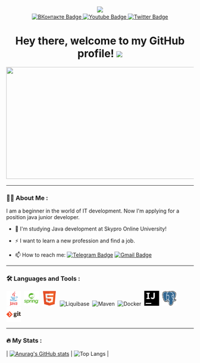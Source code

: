 <div id="header" align="right">
  <img src="https://komarev.com/ghpvc/?username=Al3x3y86&style=flat-square&color=blue" alt=""/>
</div>

<div id="header" align="center">
  <img src="https://media.giphy.com/media/v1.Y2lkPTc5MGI3NjExMmQ2ZTUxNGNjNWU2ZGU0OTgxMDc0ODdhZTJiODM3MGExYjYxMTFiZCZjdD1z/M9gbBd9nbDrOTu1Mqx/giphy.gif" width="100"/>
</div>

<div id="badges" align="center">
  <a href="We need to get to know each other first">
    <img src="https://img.shields.io/badge/ВКонтакте-blue?style=for-the-badge&logo=VK&logoColor=white" alt="ВКонтакте Badge"/>
  </a>
  <a href="None at all">
    <img src="https://img.shields.io/badge/YouTube-red?style=for-the-badge&logo=youtube&logoColor=white" alt="Youtube Badge"/>
  </a>
  <a href="Sanctions my friend">
    <img src="https://img.shields.io/badge/Twitter-blue?style=for-the-badge&logo=twitter&logoColor=white" alt="Twitter Badge"/>
  </a>
</div>

<h1 align="center">
  Hey there, welcome to my GitHub profile!
  <img src="https://media.giphy.com/media/hvRJCLFzcasrR4ia7z/giphy.gif" width="30px"/>
</h1>
   
<div align="center">
  <img src="https://media.giphy.com/media/v1.Y2lkPTc5MGI3NjExMjg5ODI2NjdhMzQwZmQ2NzAzNGJjMTRmNTY3MGYxYWMzZDc3ODFmMSZjdD1n/dWesBcTLavkZuG35MI/giphy.gif" width="600"      height="300"/>
</div>
  
---
  
### :woman_technologist: About Me :
    
I am a beginner in the world of IT development. Now I'm applying for a position java junior developer. 

- :telescope: I'm studying Java development at Skypro Online University!

- :zap: I want to learn a new profession and find a job.

- :mailbox: How to reach me: [![Telegram Badge](https://img.shields.io/badge/-Al3x3y86-blue?style=flat&logo=Telegram&logoColor=white)](https://t.me/Al3x3y86) [![Gmail  Badge](https://img.shields.io/badge/-Gmail-red?style=flat&logo=Gmail&logoColor=white)](mailto:a.s.kuzminykh86@gmail.com)
    
---

### :hammer_and_wrench: Languages and Tools :

<div>
  <img src="https://github.com/devicons/devicon/blob/master/icons/java/java-original-wordmark.svg" title="Java" alt="Java" width="40" height="40"/>&nbsp;
  <img src="https://github.com/devicons/devicon/blob/master/icons/spring/spring-original-wordmark.svg" title="Spring" alt="Spring" width="40" height="40"/>&nbsp;
  <img src="https://github.com/devicons/devicon/blob/master/icons/html5/html5-original.svg" title="HTML5" alt="HTML" width="40" height="40"/>&nbsp;
  <img src="https://dataenginer.ru/wp-content/uploads/2022/08/image-14-267x176.png" title="Liquibase" alt="Liquibase" width="40" height="40"/>&nbsp;
  <img src="https://www.simplilearn.com/ice9/free_resources_article_thumb/Maven.png" title="Maven" alt="Maven" width="40" height="40"/>&nbsp;
  <img src="https://blog.skillfactory.ru/wp-content/uploads/2023/02/vertical-logo-monochromatic-2822952.png" title="Docker " alt="Docker " width="40" height="40"/>&nbsp;
  <img src="https://github.com/devicons/devicon/blob/master/icons/intellij/intellij-plain.svg" title="IntelliJ IDEA" alt="IntelliJ IDEA" width="40" height="40"/>&nbsp;
  <img src="https://github.com/devicons/devicon/blob/master/icons/postgresql/postgresql-original.svg" title="PostgreSQL" alt="PostgreSQL" width="40"    height="40"/>&nbsp;
  <img src="https://github.com/devicons/devicon/blob/master/icons/git/git-original-wordmark.svg" title="Git" **alt="Git" width="40" height="40"/>
</div>

---

### :fire: My Stats :

| [![Anurag's GitHub stats](https://github-readme-stats.vercel.app/api?username=Al3x3y86&show_icons=true&theme=dark&background=000000)](https://github.com/anuraghazra/github-readme-stats) 
| ![Top Langs](https://github-readme-stats.vercel.app/api/top-langs/?username=Al3x3y86&show_icons=true&theme=dark&background=000000) |
